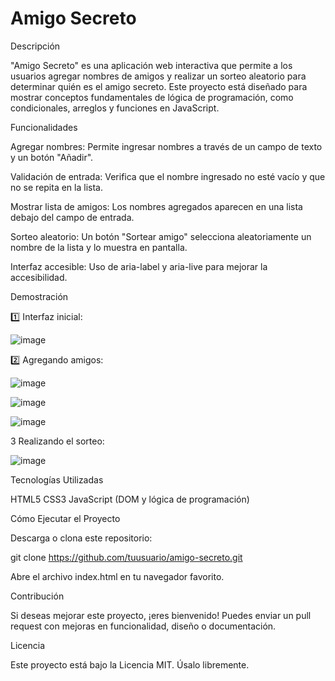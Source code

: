 <h1> Amigo Secreto </h1>
Descripción

"Amigo Secreto" es una aplicación web interactiva que permite a los usuarios agregar nombres de amigos y realizar un sorteo aleatorio para determinar quién es el amigo secreto. Este proyecto está diseñado para mostrar conceptos fundamentales de lógica de programación, como condicionales, arreglos y funciones en JavaScript.

Funcionalidades

Agregar nombres: Permite ingresar nombres a través de un campo de texto y un botón "Añadir".

Validación de entrada: Verifica que el nombre ingresado no esté vacío y que no se repita en la lista.

Mostrar lista de amigos: Los nombres agregados aparecen en una lista debajo del campo de entrada.

Sorteo aleatorio: Un botón "Sortear amigo" selecciona aleatoriamente un nombre de la lista y lo muestra en pantalla.

Interfaz accesible: Uso de aria-label y aria-live para mejorar la accesibilidad.

Demostración

1️⃣ Interfaz inicial:

![image](https://github.com/user-attachments/assets/8c423cf5-7608-4d02-83ee-d7981b432182)


2️⃣ Agregando amigos:

![image](https://github.com/user-attachments/assets/10261c8e-250d-4e9e-8d7f-f342e74a767d)

![image](https://github.com/user-attachments/assets/07c935d1-52d3-4069-bf99-11a08eb416a6)

![image](https://github.com/user-attachments/assets/5ba89f0f-333e-481f-ab8a-39dc899ec2d1)


3️ Realizando el sorteo:

![image](https://github.com/user-attachments/assets/0011c8eb-e72e-4ab6-83b5-9eb3f0929d05)



Tecnologías Utilizadas

HTML5
CSS3
JavaScript (DOM y lógica de programación)

Cómo Ejecutar el Proyecto

Descarga o clona este repositorio:

git clone https://github.com/tuusuario/amigo-secreto.git

Abre el archivo index.html en tu navegador favorito.

Contribución

Si deseas mejorar este proyecto, ¡eres bienvenido! Puedes enviar un pull request con mejoras en funcionalidad, diseño o documentación.

Licencia

Este proyecto está bajo la Licencia MIT. Úsalo libremente.
